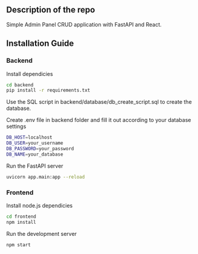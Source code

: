 ## Description of the repo

Simple Admin Panel CRUD application with FastAPI and React.

## Installation Guide

### Backend

Install dependicies

```bash
cd backend
pip install -r requirements.txt
```

Use the SQL script in backend/database/db_create_script.sql to create the database.

Create .env file in backend folder and fill it out according to your database settings

```bash
DB_HOST=localhost
DB_USER=your_username
DB_PASSWORD=your_password
DB_NAME=your_database
``` 

Run the FastAPI server

```bash
uvicorn app.main:app --reload
``` 

### Frontend

Install node.js dependicies

```bash
cd frontend
npm install
```

Run the development server

```bash
npm start
```
